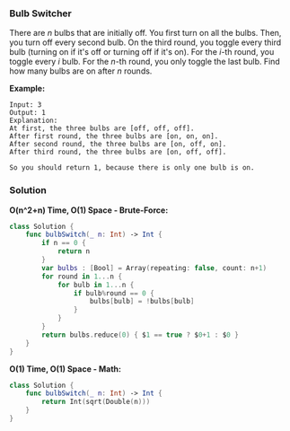 
### Bulb Switcher

There are *n* bulbs that are initially off. You first turn on all the bulbs. Then, you turn off every second bulb. On the third round, you toggle every third bulb (turning on if it's off or turning off if it's on). For the *i*-th round, you toggle every *i* bulb. For the *n*-th round, you only toggle the last bulb. Find how many bulbs are on after *n* rounds.

__Example:__
```
Input: 3
Output: 1 
Explanation: 
At first, the three bulbs are [off, off, off].
After first round, the three bulbs are [on, on, on].
After second round, the three bulbs are [on, off, on].
After third round, the three bulbs are [on, off, off]. 

So you should return 1, because there is only one bulb is on.
```

### Solution
__O(n^2+n) Time, O(1) Space - Brute-Force:__
```Swift
class Solution {
    func bulbSwitch(_ n: Int) -> Int {
        if n == 0 {
            return n
        }
        var bulbs : [Bool] = Array(repeating: false, count: n+1)
        for round in 1...n {
            for bulb in 1...n {
                if bulb%round == 0 {
                    bulbs[bulb] = !bulbs[bulb]
                }
            }
        }
        return bulbs.reduce(0) { $1 == true ? $0+1 : $0 }
    }
}
```
__O(1) Time, O(1) Space - Math:__
```Swift
class Solution {
    func bulbSwitch(_ n: Int) -> Int {
        return Int(sqrt(Double(n)))
    }
}
```